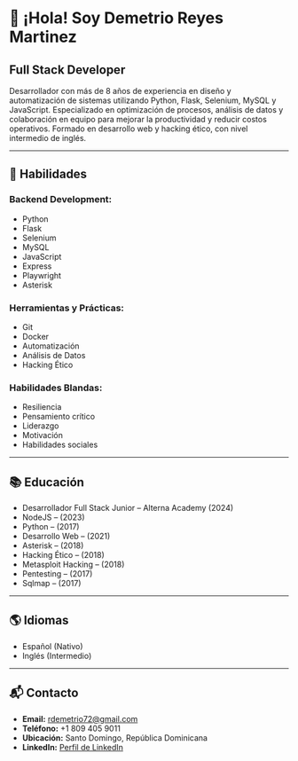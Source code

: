 # 👋 ¡Hola! Soy Demetrio Reyes Martinez

## Full Stack Developer

Desarrollador con más de 8 años de experiencia en diseño y automatización de sistemas utilizando Python, Flask, Selenium, MySQL y JavaScript. Especializado en optimización de procesos, análisis de datos y colaboración en equipo para mejorar la productividad y reducir costos operativos. Formado en desarrollo web y hacking ético, con nivel intermedio de inglés.

---

## 🚀 Habilidades

### Backend Development:
- Python
- Flask
- Selenium
- MySQL
- JavaScript
- Express
- Playwright
- Asterisk

### Herramientas y Prácticas:
- Git
- Docker
- Automatización
- Análisis de Datos
- Hacking Ético

### Habilidades Blandas:
- Resiliencia
- Pensamiento crítico
- Liderazgo
- Motivación
- Habilidades sociales

---

## 📚 Educación
- Desarrollador Full Stack Junior – Alterna Academy (2024)
- NodeJS – (2023)
- Python – (2017)
- Desarrollo Web – (2021)
- Asterisk – (2018)
- Hacking Ético – (2018)
- Metasploit Hacking – (2018)
- Pentesting – (2017)
- Sqlmap – (2017)

---

## 🌎 Idiomas
- Español (Nativo)
- Inglés (Intermedio)

---

## 📬 Contacto
- **Email:** rdemetrio72@gmail.com
- **Teléfono:** +1 809 405 9011
- **Ubicación:** Santo Domingo, República Dominicana
- **LinkedIn:** [Perfil de LinkedIn](#)
